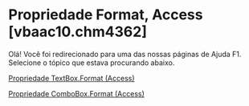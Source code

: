 
# Propriedade Format, Access [vbaac10.chm4362]

Olá! Você foi redirecionado para uma das nossas páginas de Ajuda F1. Selecione o tópico que estava procurando abaixo.

[Propriedade TextBox.Format (Access)](http://msdn.microsoft.com/library/c89491e2-09f8-d928-1aed-9d839545a694%28Office.15%29.aspx)

[Propriedade ComboBox.Format (Access)](http://msdn.microsoft.com/library/9bb18f6a-0a25-9bbf-88ba-adf603c11826%28Office.15%29.aspx)


